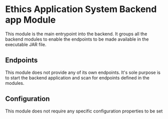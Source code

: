 # Ethics Application System Backend app Module
This module is the main entrypoint into the backend. It groups all the backend modules to enable the endpoints to be made
available in the executable JAR file.

## Endpoints
This module does not provide any of its own endpoints. It's sole purpose is to start the backend application and scan
for endpoints defined in the modules.

## Configuration
This module does not require any specific configuration properties to be set